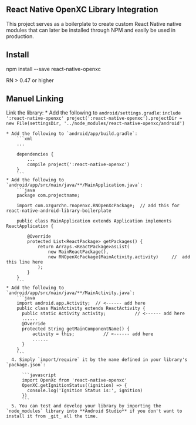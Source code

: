 ## React Native OpenXC Library Integration
This project serves as a boilerplate to create custom React Native native modules that can later be installed through NPM and easily be used in production.


## Install

  npm install --save react-native-openxc

  RN > 0.47 or higher

## Manuel Linking

Link the library:
    * Add the following to `android/settings.gradle`:
        ```
        include ':react-native-openxc'
        project(':react-native-openxc').projectDir = new File(settingsDir, '../node_modules/react-native-openxc/android')
        ```

    * Add the following to `android/app/build.gradle`:
        ```xml
        ...

        dependencies {
            ...
            compile project(':react-native-openxc')
        }
        ```
    * Add the following to `android/app/src/main/java/**/MainApplication.java`:
        ```java
        package com.projectname;

        import com.ozgurchn.rnopenxc.RNOpenXcPackage;  // add this for react-native-android-library-boilerplate

        public class MainApplication extends Application implements ReactApplication {

            @Override
            protected List<ReactPackage> getPackages() {
                return Arrays.<ReactPackage>asList(
                    new MainReactPackage(),
                    new RNOpenXcPackage(MainActivity.activity)     //  add this line here
                );
            }
        }
        ```
    * Add the following to `android/app/src/main/java/**/MainActivity.java`:
        ```java
        import android.app.Activity;  // <------ add here
        public class MainActivity extends ReactActivity {
          public static Activity activity;           // <------ add here
          ......
          @Override
          protected String getMainComponentName() {
              activity = this;           // <------ add here
              ......
          }
        }
        ```
      4. Simply `import/require` it by the name defined in your library's `package.json`:

          ```javascript
          import OpenXc from 'react-native-openxc'
          OpenXC.getIgnitionStatus((ignition) => {
            console.log('Ignition Status is:', ignition)
          })
          ```
      5. You can test and develop your library by importing the `node_modules` library into **Android Studio** if you don't want to install it from _git_ all the time.
